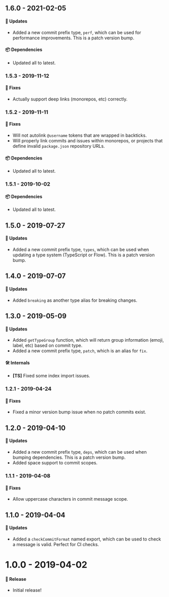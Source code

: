 ## 1.6.0 - 2021-02-05

#### 🚀 Updates

- Added a new commit prefix type, `perf`, which can be used for performance improvements. This is a
  patch version bump.

#### 📦 Dependencies

- Updated all to latest.

### 1.5.3 - 2019-11-12

#### 🐞 Fixes

- Actually support deep links (monorepos, etc) correctly.

### 1.5.2 - 2019-11-11

#### 🐞 Fixes

- Will not autolink `@username` tokens that are wrapped in backticks.
- Will properly link commits and issues within monorepos, or projects that define invalid
  `package.json` repository URLs.

#### 📦 Dependencies

- Updated all to latest.

### 1.5.1 - 2019-10-02

#### 📦 Dependencies

- Updated all to latest.

## 1.5.0 - 2019-07-27

#### 🚀 Updates

- Added a new commit prefix type, `types`, which can be used when updating a type system (TypeScript
  or Flow). This is a patch version bump.

## 1.4.0 - 2019-07-07

#### 🚀 Updates

- Added `breaking` as another type alias for breaking changes.

## 1.3.0 - 2019-05-09

#### 🚀 Updates

- Added `getTypeGroup` function, which will return group information (emoji, label, etc) based on
  commit type.
- Added a new commit prefix type, `patch`, which is an alias for `fix`.

#### 🛠 Internals

- **[TS]** Fixed some index import issues.

### 1.2.1 - 2019-04-24

#### 🐞 Fixes

- Fixed a minor version bump issue when no patch commits exist.

## 1.2.0 - 2019-04-10

#### 🚀 Updates

- Added a new commit prefix type, `deps`, which can be used when bumping dependencies. This is a
  patch version bump.
- Added space support to commit scopes.

### 1.1.1 - 2019-04-08

#### 🐞 Fixes

- Allow uppercase characters in commit message scope.

## 1.1.0 - 2019-04-04

#### 🚀 Updates

- Added a `checkCommitFormat` named export, which can be used to check a message is valid. Perfect
  for CI checks.

# 1.0.0 - 2019-04-02

#### 🎉 Release

- Initial release!
